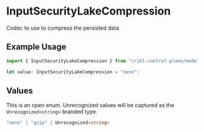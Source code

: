 # InputSecurityLakeCompression

Codec to use to compress the persisted data

## Example Usage

```typescript
import { InputSecurityLakeCompression } from "cribl-control-plane/models/operations";

let value: InputSecurityLakeCompression = "none";
```

## Values

This is an open enum. Unrecognized values will be captured as the `Unrecognized<string>` branded type.

```typescript
"none" | "gzip" | Unrecognized<string>
```